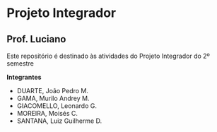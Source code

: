 # Projeto Integrador
## Prof. Luciano
Este repositório é destinado às atividades do Projeto Integrador do 2º semestre

**Integrantes**
- DUARTE, João Pedro M.
- GAMA, Murilo Andrey M.
- GIACOMELLO, Leonardo G.
- MOREIRA, Moisés C.
- SANTANA, Luiz Guilherme D.


